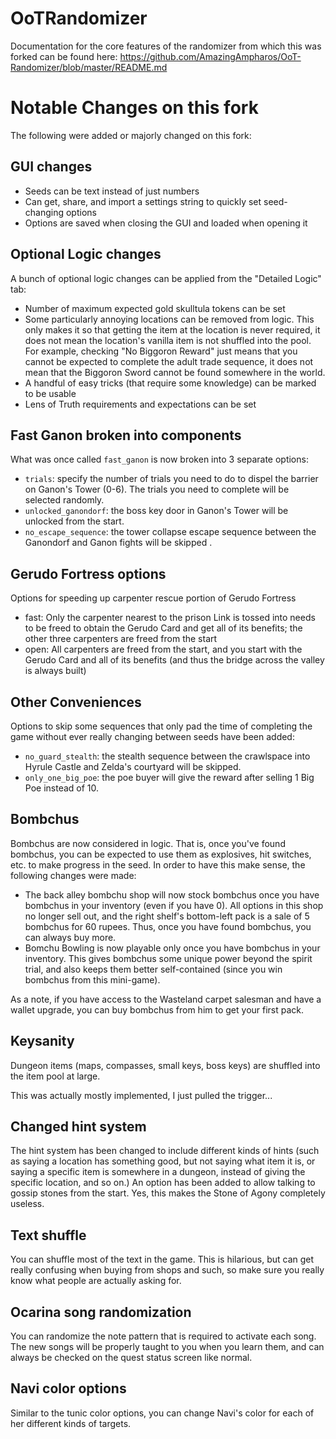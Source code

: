 # OoTRandomizer

Documentation for the core features of the randomizer from which this was forked can be found here: <https://github.com/AmazingAmpharos/OoT-Randomizer/blob/master/README.md>

# Notable Changes on this fork

The following were added or majorly changed on this fork:

## GUI changes

- Seeds can be text instead of just numbers
- Can get, share, and import a settings string to quickly set seed-changing options
- Options are saved when closing the GUI and loaded when opening it

## Optional Logic changes

A bunch of optional logic changes can be applied from the "Detailed Logic" tab:

- Number of maximum expected gold skulltula tokens can be set
- Some particularly annoying locations can be removed from logic. This only makes it so that getting the item at the location is never required, it does not mean the location's vanilla item is not shuffled into the pool. For example, checking "No Biggoron Reward" just means that you cannot be expected to complete the adult trade sequence, it does not mean that the Biggoron Sword cannot be found somewhere in the world.
- A handful of easy tricks (that require some knowledge) can be marked to be usable
- Lens of Truth requirements and expectations can be set

## Fast Ganon broken into components

What was once called `fast_ganon` is now broken into 3 separate options:

- `trials`: specify the number of trials you need to do to dispel the barrier on Ganon's Tower (0-6). The trials you need to complete will be selected randomly.
- `unlocked_ganondorf`: the boss key door in Ganon's Tower will be unlocked from the start.
- `no_escape_sequence`: the tower collapse escape sequence between the Ganondorf and Ganon fights will be skipped .

## Gerudo Fortress options

Options for speeding up carpenter rescue portion of Gerudo Fortress

- fast: Only the carpenter nearest to the prison Link is tossed into needs to be freed to obtain the Gerudo Card and get all of its benefits; the other three carpenters are freed from the start
- open: All carpenters are freed from the start, and you start with the Gerudo Card and all of its benefits (and thus the bridge across the valley is always built)

## Other Conveniences

Options to skip some sequences that only pad the time of completing the game without ever really changing between seeds have been added:

- `no_guard_stealth`: the stealth sequence between the crawlspace into Hyrule Castle and Zelda's courtyard will be skipped.
- `only_one_big_poe`: the poe buyer will give the reward after selling 1 Big Poe instead of 10.

## Bombchus

Bombchus are now considered in logic. That is, once you've found bombchus, you can be expected to use them as explosives, hit switches, etc. to make progress in the seed. In order to have this make sense, the following changes were made:

- The back alley bombchu shop will now stock bombchus once you have bombchus in your inventory (even if you have 0). All options in this shop no longer sell out, and the right shelf's bottom-left pack is a sale of 5 bombchus for 60 rupees. Thus, once you have found bombchus, you can always buy more.
- Bomchu Bowling is now playable only once you have bombchus in your inventory. This gives bombchus some unique power beyond the spirit trial, and also keeps them better self-contained (since you win bombchus from this mini-game).

As a note, if you have access to the Wasteland carpet salesman and have a wallet upgrade, you can buy bombchus from him to get your first pack.

## Keysanity

Dungeon items (maps, compasses, small keys, boss keys) are shuffled into the item pool at large.

This was actually mostly implemented, I just pulled the trigger...

## Changed hint system

The hint system has been changed to include different kinds of hints (such as saying a location has something good, but not saying what item it is, or saying a specific item is somewhere in a dungeon, instead of giving the specific location, and so on.) An option has been added to allow talking to gossip stones from the start. Yes, this makes the Stone of Agony completely useless.

## Text shuffle

You can shuffle most of the text in the game. This is hilarious, but can get really confusing when buying from shops and such, so make sure you really know what people are actually asking for.

## Ocarina song randomization

You can randomize the note pattern that is required to activate each song. The new songs will be properly taught to you when you learn them, and can always be checked on the quest status screen like normal.

## Navi color options

Similar to the tunic color options, you can change Navi's color for each of her different kinds of targets.